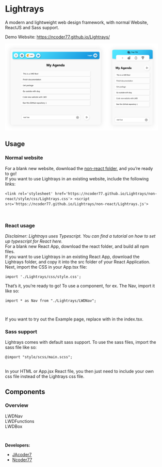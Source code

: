 # Lightrays
A modern and lightweight web design framework, with normal Website, ReactJS and Sass support.

Demo Website: https://ncoder77.github.io/Lightrays/

![Lightrays example image](/img/Logos/readmeHead.png "LR example: responsive Web App")

 

## Usage
### Normal website
For a blank new website, download the [non-react folder](https://github.com/Ncoder77/Lightrays/alpha/non-react), and you’re ready to go! <br>
If you want to use Lightrays in an existing website, include the following links:<br>

`
    <link rel='stylesheet' href='https://ncoder77.github.io/Lightrays/non-react/style/css/Lightrays.css'>
    <script src='https://ncoder77.github.io/Lightrays/non-react/Lightrays.js'>
`

<br>

### React usage
*Disclaimer: Lightrays uses Typescript. You can find a tutorial on how to set up typescript for React here.*
<br>
For a blank new React App, download the react folder, and build all npm files.
<br>
If you want to use Lightrays in an existing React App, download the Lightrays folder, and copy it into the src folder of your React Application. Next, import the CSS in your App.tsx file: <br>

` import './Lightrays/css/style.css'; `

That’s it, you’re ready to go! To use a component, for ex. The Nav, import it like so: <br>

` import * as Nav from "./Lightrays/LWDNav"; `

<br>

If you want to try out the Example page, replace <App /> with <ExampleApp /> in the index.tsx.

### Sass support
Lightrays comes with default sass support. To use the sass files, import the sass file like so:<br>

` @import "style/scss/main.scss"; `

<br>
In your HTML or App.jsx React file, you then just need to include your own css file instead of the Lightrays css file.

## Components
### Overview
LWDNav<br>
LWDFunctions<br>
LWDBox<br>

<br>

**Developers:**
* [JAcoder7](https://github.com/JAcoder7 "go to his github-accont")
* [Ncoder77](https://github.com/Ncoder77 "go to his github-accont")
<br><br>